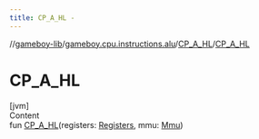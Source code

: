 ```yaml
---
title: CP_A_HL -
---
```

//[gameboy-lib](../../index.md)/[gameboy.cpu.instructions.alu](../index.md)/[CP_A_HL](index.md)/[CP_A_HL](-c-p_-a_-h-l.md)



# CP_A_HL  
[jvm]  
Content  
fun [CP_A_HL](-c-p_-a_-h-l.md)(registers: [Registers](../../gameboy.cpu/-registers/index.md), mmu: [Mmu](../../gameboy.memory/-mmu/index.md))  



